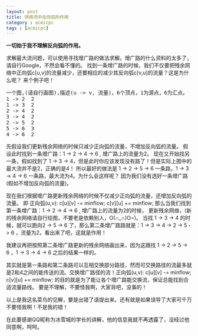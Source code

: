 ```yaml
---
layout: post
title: 网络流中反向弧的作用
category : acmicpc
tags : [acmicpc]
---
```


<strong>一切始于我不理解反向弧的作用。</strong>

求解最大流问题，可以使用寻找增广路的做法求解。增广路的什么资料的太多了，请自行Google，不然会看不懂的。
找到一条增广路的时候，我们不仅要把残余网络中正向弧c[u,v]的流量减少，还要相应的减少其反向弧c[v,u]的流量？这是为什么呢？
来个例子吧！
<pre>一个图,(请自行画图),描述(u -&gt; v, 流量)，6个顶点，1为源点，6为汇点。
1 -&gt; 2  2
1 -&gt; 3  2
2 -&gt; 4  2
3 -&gt; 4  2
2 -&gt; 5  2
5 -&gt; 6  3
4 -&gt; 6  2</pre>
先假设我们更新残余网络的时候只减少正向弧的流量，不增加反向弧的流量。
假设此时找到一条增广路：1 -&gt; 2 -&gt; 4 -&gt; 6 , 增广路上的流量为2。
现在又开始找另一条，假如找到了 1 -&gt; 3 -&gt; 4，但是此时你应该发现没有路了！但是实际上图中的最大流并不是2，正确的是4！
所以最好的做法是 1 -&gt; 2 -&gt; 5 -&gt; 6 一条路，1 -&gt; 3 -&gt; 4 -&gt; 6 一条路，最大流为4。为什么会这样呢？
因为我们没有选好一条增广路(假如不增加反向弧的流量)。

现在我们根据增广路更新残余网络的时候不仅减少正向弧的流量，还增加反向弧的流量。
即 正向弧(u,v): c[u][v] -= minflow; c[v][u] += minflow;
那么当我们找到第一条增广路：1 -&gt; 2 -&gt; 4 -&gt; 6 , 增广路上的流量为2的时候，
更新残余网络，(新的残余网络请自行绘图，不要老是依赖别人，O(∩_∩)O~)。
当找 1 -&gt; 3 -&gt; 4 的时候，就可以跑向2 -&gt; 5 -&gt; 6 了，那么第二条增广路路就是：1 -&gt; 3 -&gt; 4 -&gt; 2 -&gt; 5 -&gt; 6 ，流量为2，看出来了吧，这就是作用！

我建议再把按照第二条增广路更新的残余网络画出来，因为这跟找 1 -&gt; 2 -&gt; 5 -&gt; 6 ，1 -&gt; 3 -&gt; 4 -&gt; 6 之后的结果一样的。

其实就是第一条路和第二条路可以互相交换部分路径，然而可交换路径的流最多就是2和4之间的能传送的流。交换增广路径的流！正向弧(u,v): c[u][v] -= minflow; c[v][u] += minflow; 的目的就是为了能让各个增广路能交换流，保证总能找到合适流量路线。
要是不理解，不要怪我啊，大家背吧，没事的！

以上是我这名菜鸟的见解，要是出错了请提出来。还有就是如果误导了大家可千万不要怪我啊！不是我的错！

在此要感谢QQ昵称为冰雪城的学长的讲解，他的信息我就不再透露了，没经过他同意啊，呵呵。
